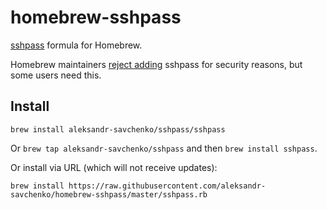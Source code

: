# homebrew-sshpass
[sshpass](https://sourceforge.net/projects/sshpass/) formula for Homebrew.

Homebrew maintainers [reject adding](https://github.com/Homebrew/homebrew/pull/18332) sshpass for security reasons, but some users need this.

## Install

```
brew install aleksandr-savchenko/sshpass/sshpass
```

Or `brew tap aleksandr-savchenko/sshpass` and then `brew install sshpass`.

Or install via URL (which will not receive updates):

```
brew install https://raw.githubusercontent.com/aleksandr-savchenko/homebrew-sshpass/master/sshpass.rb
```
